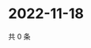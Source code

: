 # 2022-11-18

共 0 条

<!-- BEGIN WEIBO -->
<!-- 最后更新时间 Fri Nov 18 2022 12:19:56 GMT+0800 (China Standard Time) -->

<!-- END WEIBO -->
